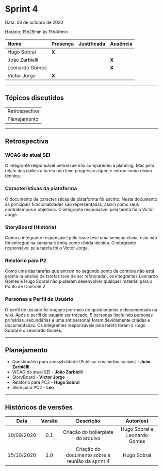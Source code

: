 # Sprint 4

Data: 03 de outubro de 2020

Horário: 15h25min às 15h40min

| Nome           | Presença | Justificada | Ausência |
| :------------- | :------- | :---------- | :------- |
| Hugo Sobral    | **X**    |             |          |
| João Zarbielli |          |             | **X**    |
| Leonardo Gomes |          |             | **X**    |
| Victor Jorge   | **X**    |             |          |

---

## Tópicos discutidos

|               |
| :------------ |
| Retrospectiva |
| Planejamento  |

---

## Retrospectiva

### WCAG do atual SEI

O integrante responsável pela issue não compareceu à planning. Mas pelo relato das dailies a tarefa não teve progresso algum e entrou como dívida técnica.

### Características da plataforma

O documento de características da plataforma foi escrito. Neste documento as principais funcionalidades são representadas, assim como seus contratempos e objetivos. O integrante responsável pela tarefa foi o Victor Jorge.

### StoryBoard (História)

Como o integrante responsável pela issue teve uma semana cheia, esta não foi entregue na semana e entra como dívida técnica. O integrante responsável pela tarefa foi o Victor Jorge.

### Relatório para P2

Como uma das tarefas que entram no segundo ponto de controle não está pronta (a análise de tarefas teve de ser refatorada), os integrantes Leonardo Gomes e Hugo Sobral não puderam desenvolver qualquer material para o Ponto de Controle 2

### Personas e Perfil de Usuário

O perfil de usuário foi traçado por meio de questionários e documentado na wiki. Após o perfil de usuário ser traçado, 5 personas (incluindo personas primárias, secundárias e uma antipersona) foram devidamente criadas e documentadas. Os integrantes responsáveis pela tarefa foram o Hugo Sobral e o Leonardo Gomes.

---

## Planejamento

- Questionário para acessibilidade (Publicar nas mídias sociais) - **João Zarbiélli**
- WCAG do atual SEI - **João Zarbielli**
- StoryBoard - **Victor Jorge**
- Relatório para PC2 - **Hugo Sobral**
- Slide para PC2 - **Leo**

---

## Históricos de versões

|    Data    | Versão |                    Descrição                     |          Autor(es)           |
| :--------: | :----: | :----------------------------------------------: | :--------------------------: |
| 10/09/2020 |  0.1   |        Criação do boilerplate do arquivo         | Hugo Sobral e Leonardo Gomes |
| 15/10/2020 |  1.0   | Criação do documento sobre a reunião da sprint 4 |         Hugo Sobral          |
